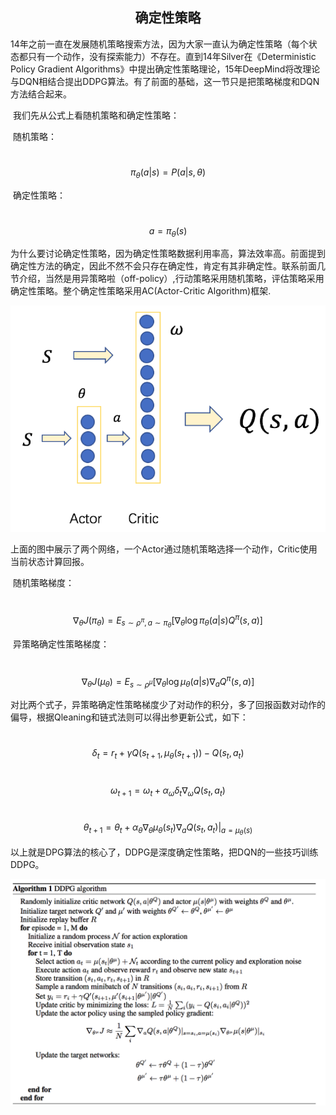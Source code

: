 <center><h2>确定性策略</h2></center>

​	14年之前一直在发展随机策略搜索方法，因为大家一直认为确定性策略（每个状态都只有一个动作，没有探索能力）不存在。直到14年Silver在《Deterministic Policy Gradient Algorithms》中提出确定性策略理论，15年DeepMind将改理论与DQN相结合提出DDPG算法。有了前面的基础，这一节只是把策略梯度和DQN方法结合起来。

​	我们先从公式上看随机策略和确定性策略：

​	随机策略：

​			$$\pi_{\theta}(a|s)=P(a|s,\theta)$$

​	确定性策略：

​			$$a = \pi_{\theta}(s)$$			

​	为什么要讨论确定性策略，因为确定性策略数据利用率高，算法效率高。前面提到确定性方法的确定，因此不然不会只存在确定性，肯定有其非确定性。联系前面几节介绍，当然是用异策略啦（off-policy）,行动策略采用随机策略，评估策略采用确定性策略。整个确定性策略采用AC(Actor-Critic Algorithm)框架.

![](image/image-06-01.png)

​	上面的图中展示了两个网络，一个Actor通过随机策略选择一个动作，Critic使用当前状态计算回报。

​	随机策略梯度：

​		$$\nabla_{\theta}J(\pi_{\theta})=E_{s \sim \rho^{\pi},a \sim \pi_{\theta}}[\nabla_{\theta}\log \pi_{\theta}(a|s)Q^{\pi}(s,a)]$$

​	异策略确定性策略梯度：

​		$$\nabla_{\theta}J(\mu_{\theta})=E_{s \sim \rho^{\mu}}[\nabla_{\theta}\log \mu_{\theta}(a|s) \nabla _{a}Q^{\pi}(s,a)]$$

​	对比两个式子，异策略确定性策略梯度少了对动作的积分，多了回报函数对动作的偏导，根据Qleaning和链式法则可以得出参更新公式，如下：

​	$$\delta_t=r_t +\gamma Q(s_{t+1}, \mu_{\theta}(s_{t+1}))-Q(s_t,a_t)$$

​	$$\omega_{t+1} = \omega_{t}  +  \alpha_{\omega}\delta_{t}\nabla_{\omega}Q(s_t,a_t)$$

​	$$\theta_{t+1} = \theta_{t} + \alpha_{\theta}\nabla_{\theta}\mu_{\theta}(s_t)\nabla_{a}Q(s_t,a_t)|_{a=\mu_{\theta}(s)}$$

以上就是DPG算法的核心了，DDPG是深度确定性策略，把DQN的一些技巧训练DDPG。

![](image/image-06-02.png)

